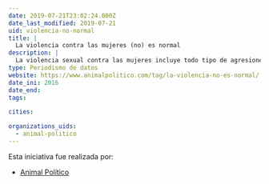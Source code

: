 ```yaml
---
date: 2019-07-21T23:02:24.000Z
date_last_modified: 2019-07-21
uid: violencia-no-normal
title: |
  La violencia contra las mujeres (no) es normal
description: |
  La violencia sexual contra las mujeres incluye todo tipo de agresiones, desde agresiones de tipo verbal y física hasta tocamientos y violaciones. Sin embargo, el mayor número de agresiones suceden dentro de las instalaciones del Metro en CIudad de México. Esta investigación lo cuenta.
type: Periodismo de datos
website: https://www.animalpolitico.com/tag/la-violencia-no-es-normal/
date_ini: 2016
date_end: 
tags:

cities: 

organizations_uids:
  - animal-politico
---
```


Esta iniciativa fue realizada por:

- [Animal Político](/organizaciones/animal-politico)
